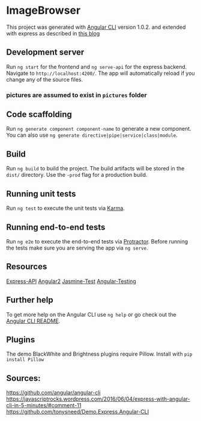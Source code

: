 # ImageBrowser

This project was generated with [Angular CLI](https://github.com/angular/angular-cli) version 1.0.2.
and extended with express as described in [this blog](https://javascriptrocks.wordpress.com/2016/06/04/express-with-angular-cli-in-5-minutes/)

## Development server

Run `ng start` for the frontend and `ng serve-api` for the express backend. Navigate to `http://localhost:4200/`. The app will automatically reload if you change any of the source files.

### pictures are assumed to exist in `pictures` folder 

## Code scaffolding

Run `ng generate component component-name` to generate a new component. You can also use `ng generate directive|pipe|service|class|module`.

## Build

Run `ng build` to build the project. The build artifacts will be stored in the `dist/` directory. Use the `-prod` flag for a production build.

## Running unit tests

Run `ng test` to execute the unit tests via [Karma](https://karma-runner.github.io).

## Running end-to-end tests

Run `ng e2e` to execute the end-to-end tests via [Protractor](http://www.protractortest.org/).
Before running the tests make sure you are serving the app via `ng serve`.

## Resources
[Express-API](http://expressjs.com/de/4x/api.html)
[Angular2](https://angular.io/docs/ts/latest/guide/)
[Jasmine-Test](https://jasmine.github.io/)
[Angular-Testing](https://angular.io/docs/ts/latest/guide/testing.html)

## Further help

To get more help on the Angular CLI use `ng help` or go check out the [Angular CLI README](https://github.com/angular/angular-cli/blob/master/README.md).

## Plugins

The demo BlackWhite and Brightness plugins require Pillow.
Install with `pip install Pillow`

## Sources:

https://github.com/angular/angular-cli
https://javascriptrocks.wordpress.com/2016/06/04/express-with-angular-cli-in-5-minutes/#comment-11
https://github.com/tonysneed/Demo.Express.Angular-CLI
